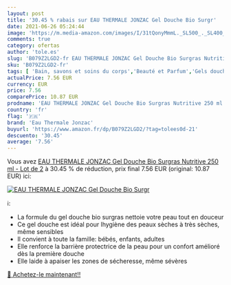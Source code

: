 ```yaml
---
layout: post
title: '30.45 % rabais sur EAU THERMALE JONZAC Gel Douche Bio Surgr'
date: 2021-06-26 05:24:44
image: 'https://m.media-amazon.com/images/I/31tQonyMmmL._SL500_._SL400_.jpg'
comments: true
category: ofertas
author: 'tole.es'
slug: 'B079Z2LGD2-fr EAU THERMALE JONZAC Gel Douche Bio Surgras Nutritive 250...'
sku: 'B079Z2LGD2-fr'
tags: [ 'Bain, savons et soins du corps','Beauté et Parfum','Gels douche','Savons et gels douche','eau thermale jonzac', ]
actualPrice: 7.56 EUR
currency: EUR
price: 7.56
comparePrice: 10.87 EUR
prodname: 'EAU THERMALE JONZAC Gel Douche Bio Surgras Nutritive 250 ml - Lot de 2'
country: 'fr'
flag: '🇫🇷'
brand: 'Eau Thermale Jonzac'
buyurl: 'https://www.amazon.fr/dp/B079Z2LGD2/?tag=tolees0d-21'
descuento: '30.45'
average: '7.56'
---
```


Vous avez [EAU THERMALE JONZAC Gel Douche Bio Surgras Nutritive 250 ml - Lot de 2](https://www.amazon.fr/dp/B079Z2LGD2/?tag=tolees0d-21)  à  30.45 % de réduction, prix final  7.56 EUR (original: 10.87 EUR) ici:

[![EAU THERMALE JONZAC Gel Douche Bio Surgr](https://m.media-amazon.com/images/I/31tQonyMmmL._SL500_._SL400_.jpg)](https://www.amazon.fr/dp/B079Z2LGD2/?tag=tolees0d-21)

ℹ️:

- La formule du gel douche bio surgras nettoie votre peau tout en douceur
- Ce gel douche est idéal pour lhygiène des peaux sèches à très sèches, même sensibles
- Il convient à toute la famille: bébés, enfants, adultes
- Elle renforce la barrière protectrice de la peau pour un confort amélioré dès la première douche
- Elle laide à apaiser les zones de sécheresse, même sévères

[🛒 Achetez-le maintenant!!](https://www.amazon.fr/dp/B079Z2LGD2/?tag=tolees0d-21)
